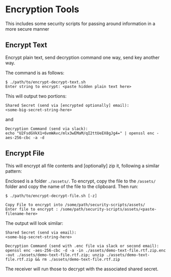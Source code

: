 # Encryption Tools
This includes some security scripts for passing around information in a more secure manner

## Encrypt Text
Encrypt plain text, send decryption command one way, send key another way. 

The command is as follows:
```
$ ./path/to/encrypt-decrypt-text.sh
Enter string to encrypt: <paste hidden plain text here>
```

This will output two portions:
```
Shared Secret (send via [encrypted optionally] email):
<some-big-secret-string-here>
```

and
```
Decryption Command (send via slack):
echo "U2FsdGVkX1+6vmWAvc/mlx3wEMaM/qI2ttUeEX8gJg4=" | openssl enc -aes-256-cbc -a -d
```


## Encrypt File
This will encrypt all file contents and [optionally] zip it, following a similar pattern:

Enclosed is a folder `./assets/`. To encrypt, copy the file to the `/assets/` folder and copy the name of the file to the clipboard. Then run:

```
$ ./path/to/encrypt-decrypt-file.sh [-z]

Copy File to encrypt into /some/path/security-scripts/assets/
Enter file to encrypt : /some/path/security-scripts/assets/<paste-filename-here>
```

The output will look similar:
```
Shared Secret (send via email):
<some-big-secret-string-here>

Decryption Command (send with .enc file via slack or second email):
openssl enc -aes-256-cbc -d -a -in ./assets/demo-text-file.rtf.zip.enc -out ./assets/demo-text-file.rtf.zip; unzip ./assets/demo-text-file.rtf.zip && rm ./assets/demo-text-file.rtf.zip
```

The receiver will run those to decrypt with the associated shared secret.